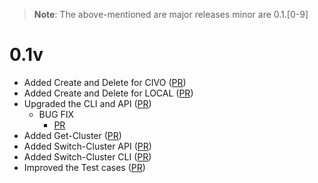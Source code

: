 > **Note**:
> The above-mentioned are major releases minor are 0.1.[0-9] 


# 0.1v
* Added Create and Delete for CIVO ([PR](https://github.com/kubesimplify/ksctl/pull/3))
* Added Create and Delete for LOCAL ([PR](https://github.com/kubesimplify/ksctl/pull/12))
* Upgraded the CLI and API ([PR](https://github.com/kubesimplify/ksctl/pull/20))
  * BUG FIX
    * [PR](https://github.com/kubesimplify/ksctl/pull/23)
* Added Get-Cluster ([PR](https://github.com/kubesimplify/ksctl/pull/24))
* Added Switch-Cluster API ([PR](https://github.com/kubesimplify/ksctl/pull/25))
* Added Switch-Cluster CLI ([PR](https://github.com/kubesimplify/ksctl/pull/26))
* Improved the Test cases ([PR](https://github.com/kubesimplify/ksctl/pull/27))
